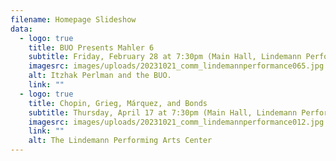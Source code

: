 ```yaml
---
filename: Homepage Slideshow
data:
  - logo: true
    title: BUO Presents Mahler 6
    subtitle: Friday, February 28 at 7:30pm (Main Hall, Lindemann Performing Arts Center)
    imagesrc: images/uploads/20231021_comm_lindemannperformance065.jpg
    alt: Itzhak Perlman and the BUO.
    link: ""
  - logo: true
    title: Chopin, Grieg, Márquez, and Bonds
    subtitle: Thursday, April 17 at 7:30pm (Main Hall, Lindemann Performing Arts Center)
    imagesrc: images/uploads/20231021_comm_lindemannperformance012.jpg
    link: ""
    alt: The Lindemann Performing Arts Center
---
```

